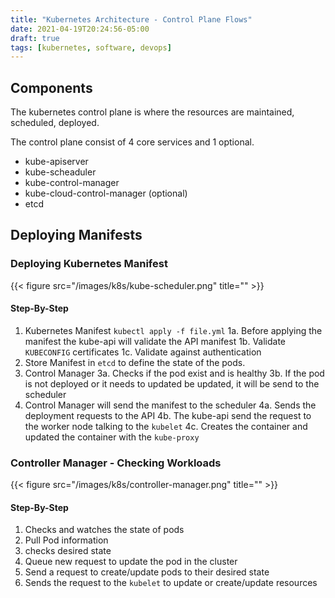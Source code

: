 ```yaml
---
title: "Kubernetes Architecture - Control Plane Flows"
date: 2021-04-19T20:24:56-05:00
draft: true
tags: [kubernetes, software, devops]
---
```


## Components 

The kubernetes control plane is where the resources are maintained, scheduled, deployed.

The control plane consist of 4 core services and 1 optional.

* kube-apiserver
* kube-scheaduler
* kube-control-manager
* kube-cloud-control-manager (optional)
* etcd

##  Deploying Manifests

### Deploying Kubernetes Manifest

{{< figure src="/images/k8s/kube-scheduler.png" title="" >}}

#### Step-By-Step
1. Kubernetes Manifest `kubectl apply -f file.yml`
    1a. Before applying the manifest the kube-api will validate the API manifest
    1b. Validate `KUBECONFIG` certificates
    1c. Validate against authentication 
2. Store Manifest in `etcd` to define the state of the pods.
3. Control Manager
    3a. Checks if the pod exist and is healthy
    3b. If the pod is not deployed or it needs to updated be updated, it will be send to the scheduler
4. Control Manager will send the manifest to the scheduler
    4a. Sends the deployment requests to the API
    4b. The kube-api send the request to the worker node talking to the `kubelet`
    4c. Creates the container and updated the container with the `kube-proxy`

### Controller Manager - Checking Workloads

{{< figure src="/images/k8s/controller-manager.png" title="" >}}

#### Step-By-Step

1. Checks and watches the state of pods
2. Pull Pod information
3. checks desired state
4. Queue new request to update the pod in the cluster
5. Send a request to create/update pods to their desired state
6. Sends the request to the `kubelet` to update or create/update resources